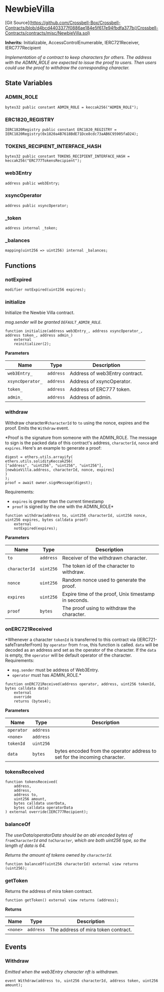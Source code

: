 # NewbieVilla
[Git Source](https://github.com/Crossbell-Box/Crossbell-Contracts/blob/d4bcd4403377f0886ae184e5f617e94fbdfa377b(/Crossbell-Contracts/contracts/misc/NewbieVilla.sol)

**Inherits:**
Initializable, AccessControlEnumerable, IERC721Receiver, IERC777Recipient

*Implementation of a contract to keep characters for others. The address with
the ADMIN_ROLE are expected to issue the proof to users. Then users could use the
proof to withdraw the corresponding character.*


## State Variables
### ADMIN_ROLE

```solidity
bytes32 public constant ADMIN_ROLE = keccak256("ADMIN_ROLE");
```


### ERC1820_REGISTRY

```solidity
IERC1820Registry public constant ERC1820_REGISTRY = IERC1820Registry(0x1820a4B7618BdE71Dce8cdc73aAB6C95905faD24);
```


### TOKENS_RECIPIENT_INTERFACE_HASH

```solidity
bytes32 public constant TOKENS_RECIPIENT_INTERFACE_HASH = keccak256("ERC777TokensRecipient");
```


### web3Entry

```solidity
address public web3Entry;
```


### xsyncOperator

```solidity
address public xsyncOperator;
```


### _token

```solidity
address internal _token;
```


### _balances

```solidity
mapping(uint256 => uint256) internal _balances;
```


## Functions
### notExpired


```solidity
modifier notExpired(uint256 expires);
```

### initialize

Initialize the Newbie Villa contract.

*msg.sender will be granted `DEFAULT_ADMIN_ROLE`.*


```solidity
function initialize(address web3Entry_, address xsyncOperator_, address token_, address admin_)
    external
    reinitializer(2);
```
**Parameters**

|Name|Type|Description|
|----|----|-----------|
|`web3Entry_`|`address`|Address of web3Entry contract.|
|`xsyncOperator_`|`address`|Address of xsyncOperator.|
|`token_`|`address`|Address of ERC777 token.|
|`admin_`|`address`|Address of admin.|


### withdraw

Withdraw character#`characterId` to `to` using the nonce, expires and the proof.
Emits the `Withdraw` event.

*Proof is the signature from someone with the ADMIN_ROLE. The message to sign is
the packed data of this contract's address, `characterId`, `nonce` and `expires`.
Here's an example to generate a proof:
```
digest = ethers.utils.arrayify(
ethers.utils.solidityKeccak256(
["address", "uint256", "uint256", "uint256"],
[newbieVilla.address, characterId, nonce, expires]
)
);
proof = await owner.signMessage(digest);
```
Requirements:
- `expires` is greater than the current timestamp
- `proof` is signed by the one with the ADMIN_ROLE*


```solidity
function withdraw(address to, uint256 characterId, uint256 nonce, uint256 expires, bytes calldata proof)
    external
    notExpired(expires);
```
**Parameters**

|Name|Type|Description|
|----|----|-----------|
|`to`|`address`| Receiver of the withdrawn character.|
|`characterId`|`uint256`| The token id of the character to withdraw.|
|`nonce`|`uint256`| Random nonce used to generate the proof.|
|`expires`|`uint256`| Expire time of the proof, Unix timestamp in seconds.|
|`proof`|`bytes`| The proof using to withdraw the character.|


### onERC721Received

*Whenever a character `tokenId` is transferred to this contract via {IERC721-safeTransferFrom}
by `operator` from `from`, this function is called. `data` will be decoded as an address and set as
the operator of the character. If the `data` is empty, the `operator` will be default operator of the
character.
Requirements:
- `msg.sender` must be address of Web3Entry.
- `operator` must has ADMIN_ROLE.*


```solidity
function onERC721Received(address operator, address, uint256 tokenId, bytes calldata data)
    external
    override
    returns (bytes4);
```
**Parameters**

|Name|Type|Description|
|----|----|-----------|
|`operator`|`address`||
|`<none>`|`address`||
|`tokenId`|`uint256`||
|`data`|`bytes`|bytes encoded from the operator address to set for the incoming character.|


### tokensReceived


```solidity
function tokensReceived(
    address,
    address,
    address to,
    uint256 amount,
    bytes calldata userData,
    bytes calldata operatorData
) external override(IERC777Recipient);
```

### balanceOf

*The userData/operatorData should be an abi encoded bytes of `fromCharacterId` and `toCharacter`,
which are both uint256 type, so the length of data is 64.*

*Returns the amount of tokens owned by `characterId`.*


```solidity
function balanceOf(uint256 characterId) external view returns (uint256);
```

### getToken

Returns the address of mira token contract.


```solidity
function getToken() external view returns (address);
```
**Returns**

|Name|Type|Description|
|----|----|-----------|
|`<none>`|`address`|The address of mira token contract.|


## Events
### Withdraw
*Emitted when the web3Entry character nft is withdrawn.*


```solidity
event Withdraw(address to, uint256 characterId, address token, uint256 amount);
```

